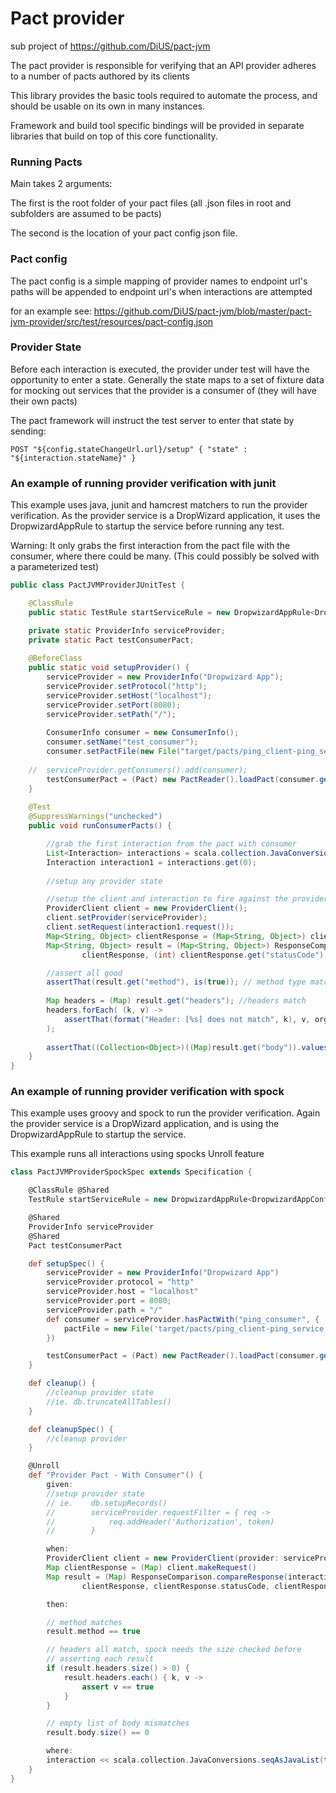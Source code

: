 Pact provider
=============

sub project of https://github.com/DiUS/pact-jvm

The pact provider is responsible for verifying that an API provider adheres to a number of pacts authored by its clients

This library provides the basic tools required to automate the process, and should be usable on its own in many instances.

Framework and build tool specific bindings will be provided in separate libraries that build on top of this core functionality.

### Running Pacts

Main takes 2 arguments:

The first is the root folder of your pact files
(all .json files in root and subfolders are assumed to be pacts)

The second is the location of your pact config json file.

### Pact config


The pact config is a simple mapping of provider names to endpoint url's
paths will be appended to endpoint url's when interactions are attempted

for an example see: https://github.com/DiUS/pact-jvm/blob/master/pact-jvm-provider/src/test/resources/pact-config.json

### Provider State

Before each interaction is executed, the provider under test will have the opportunity to enter a state.
Generally the state maps to a set of fixture data for mocking out services that the provider is a consumer of (they will have their own pacts)

The pact framework will instruct the test server to enter that state by sending:

    POST "${config.stateChangeUrl.url}/setup" { "state" : "${interaction.stateName}" }


### An example of running provider verification with junit

This example uses java, junit and hamcrest matchers to run the provider verification. 
As the provider service is a DropWizard application, it uses the DropwizardAppRule to startup the service before running any test.

Warning: It only grabs the first interaction from the pact file with the consumer, where there could be many. (This could possibly be solved with a parameterized test)

```java
public class PactJVMProviderJUnitTest {

    @ClassRule
    public static TestRule startServiceRule = new DropwizardAppRule<DropwizardAppConfig>(DropwizardApp.class, "config.yml");

    private static ProviderInfo serviceProvider;
    private static Pact testConsumerPact;
    
    @BeforeClass
    public static void setupProvider() {
        serviceProvider = new ProviderInfo("Dropwizard App");
        serviceProvider.setProtocol("http");
        serviceProvider.setHost("localhost");
        serviceProvider.setPort(8080);
        serviceProvider.setPath("/");
        
        ConsumerInfo consumer = new ConsumerInfo();
        consumer.setName("test_consumer");
        consumer.setPactFile(new File("target/pacts/ping_client-ping_service.json"));
        
    //  serviceProvider.getConsumers().add(consumer);
        testConsumerPact = (Pact) new PactReader().loadPact(consumer.getPactFile());
    }
    
    @Test
    @SuppressWarnings("unchecked")
    public void runConsumerPacts() {

        //grab the first interaction from the pact with consumer
        List<Interaction> interactions = scala.collection.JavaConversions.seqAsJavaList(testConsumerPact.interactions());
        Interaction interaction1 = interactions.get(0);
        
        //setup any provider state

        //setup the client and interaction to fire against the provider
        ProviderClient client = new ProviderClient();
        client.setProvider(serviceProvider);
        client.setRequest(interaction1.request());
        Map<String, Object> clientResponse = (Map<String, Object>) client.makeRequest();
        Map<String, Object> result = (Map<String, Object>) ResponseComparison.compareResponse(interaction1.response(), 
                clientResponse, (int) clientResponse.get("statusCode"), (Map) clientResponse.get("headers"), (String) clientResponse.get("data"));

        //assert all good
        assertThat(result.get("method"), is(true)); // method type matches
        
        Map headers = (Map) result.get("headers"); //headers match
        headers.forEach( (k, v) -> 
            assertThat(format("Header: [%s] does not match", k), v, org.hamcrest.Matchers.equalTo(true))
        );
        
        assertThat((Collection<Object>)((Map)result.get("body")).values(), org.hamcrest.Matchers.hasSize(0)); // empty list of body mismatches
    }
}
```
    
### An example of running provider verification with spock

This example uses groovy and spock to run the provider verification. 
Again the provider service is a DropWizard application, and is using the DropwizardAppRule to startup the service.

This example runs all interactions using spocks Unroll feature

```groovy
class PactJVMProviderSpockSpec extends Specification {

    @ClassRule @Shared
    TestRule startServiceRule = new DropwizardAppRule<DropwizardAppConfig>(DropwizardApp.class, "config.yml");

    @Shared
    ProviderInfo serviceProvider
    @Shared
    Pact testConsumerPact

    def setupSpec() {
        serviceProvider = new ProviderInfo("Dropwizard App")
        serviceProvider.protocol = "http"
        serviceProvider.host = "localhost"
        serviceProvider.port = 8080;
        serviceProvider.path = "/"
        def consumer = serviceProvider.hasPactWith("ping_consumer", {
            pactFile = new File('target/pacts/ping_client-ping_service.json')
        })

        testConsumerPact = (Pact) new PactReader().loadPact(consumer.getPactFile());
    }

    def cleanup() {
        //cleanup provider state
        //ie. db.truncateAllTables()
    }

    def cleanupSpec() {
        //cleanup provider
    }

    @Unroll
    def "Provider Pact - With Consumer"() {
        given:
        //setup provider state
        // ie.    db.setupRecords()
        //        serviceProvider.requestFilter = { req ->
        //            req.addHeader('Authorization', token)
        //        }

        when:
        ProviderClient client = new ProviderClient(provider: serviceProvider, request: interaction.request())
        Map clientResponse = (Map) client.makeRequest()
        Map result = (Map) ResponseComparison.compareResponse(interaction.response(),
                clientResponse, clientResponse.statusCode, clientResponse.headers, clientResponse.data)

        then:

        // method matches
        result.method == true

        // headers all match, spock needs the size checked before
        // asserting each result
        if (result.headers.size() > 0) {
            result.headers.each() { k, v ->
                assert v == true
            }
        }

        // empty list of body mismatches
        result.body.size() == 0

        where:
        interaction << scala.collection.JavaConversions.seqAsJavaList(testConsumerPact.interactions())
    }
}
```
    
